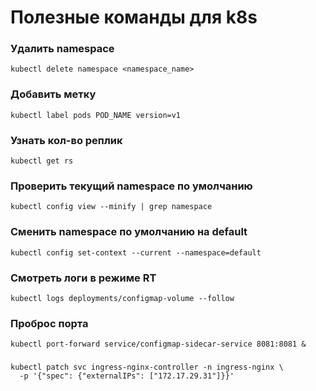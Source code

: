 # Полезные команды для k8s

### Удалить namespace
```
kubectl delete namespace <namespace_name>
```
### Добавить метку
```
kubectl label pods POD_NAME version=v1
```
### Узнать кол-во реплик
```
kubectl get rs
```
### Проверить текущий namespace по умолчанию
```
kubectl config view --minify | grep namespace
```
### Сменить namespace по умолчанию на default
```
kubectl config set-context --current --namespace=default
```
### Смотреть логи в режиме RT
```
kubectl logs deployments/configmap-volume --follow
```
### Проброс порта
```
kubectl port-forward service/configmap-sidecar-service 8081:8081 &
```
###
```
kubectl patch svc ingress-nginx-controller -n ingress-nginx \
  -p '{"spec": {"externalIPs": ["172.17.29.31"]}}'
```
###
```
```
###
```
```
###
```
```
###
```
```
###
```
```
###
```
```
